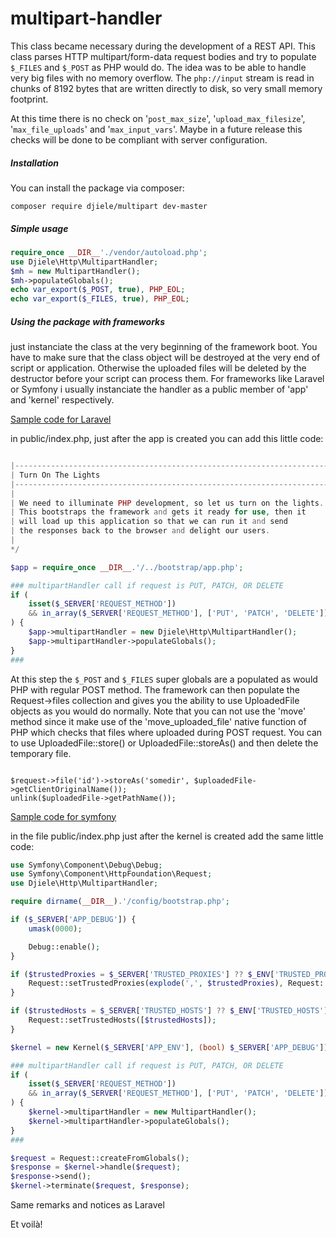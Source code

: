 # multipart-handler
This class became necessary during the development of a REST API. This class parses HTTP multipart/form-data request bodies and try to populate `$_FILES` and `$_POST` as PHP would do. The idea was to be able to handle very big files with no memory overflow.  The `php://input` stream is read in chunks of 8192 bytes that are written directly to disk, so very small memory footprint.

At this time there is no check on '`post_max_size`', '`upload_max_filesize`', '`max_file_uploads`' and '`max_input_vars`'. Maybe in a future release this checks will be done to be compliant with server configuration.

##### Installation

You can install the package via composer:

```
composer require djiele/multipart dev-master
```

##### Simple usage


```php
require_once __DIR__'./vendor/autoload.php';
use Djiele\Http\MultipartHandler;
$mh = new MultipartHandler();
$mh->populateGlobals();
echo var_export($_POST, true), PHP_EOL;
echo var_export($_FILES, true), PHP_EOL;
```

##### Using the package with frameworks

just instanciate the class at the very beginning of the framework boot.  You have to make sure that the class object will be destroyed at the very end of script or application. Otherwise the uploaded files will be deleted  by the destructor before your script can process them. For frameworks like Laravel or Symfony i usually instanciate the handler as a public member of 'app' and 'kernel' respectively.

<u>Sample code for Laravel</u>

in public/index.php, just after the app is created you can add this little code:


```php

|--------------------------------------------------------------------------
| Turn On The Lights
|--------------------------------------------------------------------------
|
| We need to illuminate PHP development, so let us turn on the lights.
| This bootstraps the framework and gets it ready for use, then it
| will load up this application so that we can run it and send
| the responses back to the browser and delight our users.
|
*/

$app = require_once __DIR__.'/../bootstrap/app.php';

### multipartHandler call if request is PUT, PATCH, OR DELETE
if (
	isset($_SERVER['REQUEST_METHOD']) 
	&& in_array($_SERVER['REQUEST_METHOD'], ['PUT', 'PATCH', 'DELETE'])
) {
    $app->multipartHandler = new Djiele\Http\MultipartHandler();
    $app->multipartHandler->populateGlobals();
}
###
```

At this step the `$_POST` and `$_FILES` super globals are a populated as would PHP with regular POST method. The framework can then populate the Request->files collection and gives you the ability to use UploadedFile objects as you would do normally. Note that you can not use the 'move' method since it make use of the 'move_uploaded_file' native function of PHP which checks that files where uploaded during POST request. You can to use  UploadedFile::store() or UploadedFile::storeAs() and then delete the temporary file.

```<?php

$request->file('id')->storeAs('somedir', $uploadedFile->getClientOriginalName());
unlink($uploadedFile->getPathName());
```

<u>Sample code for symfony</u>

in the file public/index.php just after the kernel is created add the same little code:

```php
use Symfony\Component\Debug\Debug;
use Symfony\Component\HttpFoundation\Request;
use Djiele\Http\MultipartHandler;

require dirname(__DIR__).'/config/bootstrap.php';

if ($_SERVER['APP_DEBUG']) {
    umask(0000);

    Debug::enable();
}

if ($trustedProxies = $_SERVER['TRUSTED_PROXIES'] ?? $_ENV['TRUSTED_PROXIES'] ?? false) {
    Request::setTrustedProxies(explode(',', $trustedProxies), Request::HEADER_X_FORWARDED_ALL ^ Request::HEADER_X_FORWARDED_HOST);
}

if ($trustedHosts = $_SERVER['TRUSTED_HOSTS'] ?? $_ENV['TRUSTED_HOSTS'] ?? false) {
    Request::setTrustedHosts([$trustedHosts]);
}

$kernel = new Kernel($_SERVER['APP_ENV'], (bool) $_SERVER['APP_DEBUG']);

### multipartHandler call if request is PUT, PATCH, OR DELETE
if (
    isset($_SERVER['REQUEST_METHOD']) 
    && in_array($_SERVER['REQUEST_METHOD'], ['PUT', 'PATCH', 'DELETE'])
) {
    $kernel->multipartHandler = new MultipartHandler();
    $kernel->multipartHandler->populateGlobals();
}
###

$request = Request::createFromGlobals();
$response = $kernel->handle($request);
$response->send();
$kernel->terminate($request, $response);
```

Same remarks and notices as Laravel


Et voilà!

